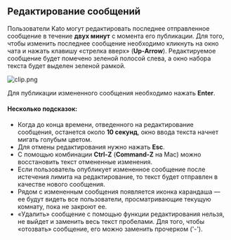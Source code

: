 ## Редактирование сообщений

Пользователи Kato могут редактировать последнее отправленное сообщение в течение **двух минут** с момента его публикации. Для того, чтобы изменить последнее сообщение необходимо кликнуть на окно чата и нажать клавишу «стрелка вверх» (**Up-Arrow**). Редактируемое сообщение будет помечено зеленой полосой слева, а окно набора текста будет выделен зеленой рамкой.

![clip.png](https://s3.amazonaws.com/kato-share/737d2337892b6b2c67ec8e98dfdb405f9ac176275c21cbfb21f47883794e6ff/clip.png)

Для публикации измененного сообщения необходимо нажать **Enter**.

#### Несколько подсказок:
- Когда до конца времени, отведенного на редактирование сообщения, останется около **10 секунд**, окно ввода текста начнет мигать голубым цветом.
- Для отмены редактирования нужно нажать **Esc**.
- С помощью комбинации **Ctrl-Z** (**Command-Z** на Mac) можно восстановить текст отмененные изменения.
- Если пользователь опубликует измененное сообщение после истечения лимита на редактирование, то текст будет отправлен в качестве нового сообщения.
- Рядом с измененным сообщения появляется иконка карандаша — ее будут видеть все пользователи, просматривающие текущую комнату, пока не закроют ее.
- «Удалить» сообщение с помощью функции редактирования нельзя, не выйдет и заменить весь текст пробелами. Для того, чтобы «отозвать» сообщение, его можно заменить прочерком ('-'). 
